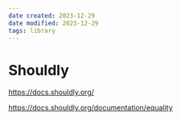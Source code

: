 ```yaml
---
date created: 2023-12-29
date modified: 2023-12-29
tags: library
---
```

# Shouldly

https://docs.shouldly.org/

https://docs.shouldly.org/documentation/equality